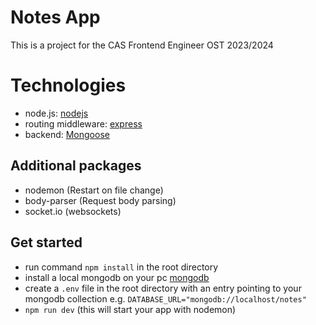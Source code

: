 # Notes App

This is a project for the CAS Frontend Engineer OST 2023/2024

# Technologies

- node.js: [nodejs](https://nodejs.org/en/about)
- routing middleware: [express](https://expressjs.com/en/guide/using-middleware.html)
- backend: [Mongoose](https://mongoosejs.com/docs/index.html)

## Additional packages

- nodemon (Restart on file change)
- body-parser (Request body parsing)
- socket.io (websockets)

## Get started

- run command `npm install` in the root directory
- install a local mongodb on your pc [mongodb](https://www.mongodb.com/docs/manual/installation/)
- create a `.env` file in the root directory with an entry pointing to your mongodb collection
  e.g. `DATABASE_URL="mongodb://localhost/notes"`
- `npm run dev` (this will start your app with nodemon)
